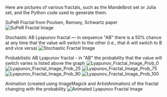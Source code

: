Here are pictures of various fractals, such as the Mandelbrot set or Julia set, and the Python code used to generate them.

SuPeR Fractal from Poulsen, Ramsey, Schwartz paper
![SuPeR Fractal Image](https://github.com/shaunramsey/FractalExploration/blob/master/Fractals/Lyapunov_Fractal_a_0.1.png)

Stochastic AB Lyapunov fractal — in sequence "AB" there is a 50% chance at any time that the value will switch to the other (i.e., that A will switch to B and vice versa)
![Stochastic Fractal Image](https://github.com/r-chambers/FractalExploration/blob/master/Fractals/lyapunov_fractal_stochastic.png)

Probabilistic AB Lyapunov fractal - in "AB" the probability that the value will switch varies is listed above the graph
![Lyapunov_Fractal_Image_Prob_0](https://github.com/r-chambers/FractalExploration/blob/master/Fractals/lyapunov_fractal_probabilistic_AB_0.png)
![Lyapunov_Fractal_Image_Prob_25](https://github.com/r-chambers/FractalExploration/blob/master/Fractals/lyapunov_fractal_probabilistic_AB_25.png)
![Lyapunov_Fractal_Image_Prob_75](https://github.com/r-chambers/FractalExploration/blob/master/Fractals/lyapunov_fractal_probabilistic_AB_75.png)
![Lyapunov_Fractal_Image_Prob_90](https://github.com/r-chambers/FractalExploration/blob/master/Fractals/lyapunov_fractal_probabilistic_AB_90.png)
![Lyapunov_Fractal_Image_Prob_100](https://github.com/r-chambers/FractalExploration/blob/master/Fractals/lyapunov_fractal_probabilistic_AB_100.png)

Animation (created using ImageMagick and ArtistAnimation) of the fractal changing with the probability
![Animated Lyapunov Fractal Image](https://github.com/r-chambers/FractalExploration/blob/master/Fractals/Prob_Lyap_Fractal.gif)
